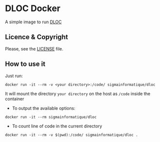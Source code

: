 # DLOC Docker

A simple image to run [DLOC](https://github.com/SigmaInformatique/dloc)

## Licence & Copyright

Please, see the [LICENSE](https://github.com/SigmaInformatique/dloc-docker/blob/master/LICENSE) file.

## How to use it

Just run:

```
docker run -it --rm -v <your directory>:/code/ sigmainformatique/dloc
```

It will mount the directory `your directory` on the host as `/code` inside the container 

* To output the available options:

```
docker run -it --rm sigmainformatique/dloc
```

* To count line of code in the current directory

```
docker run -it --rm -v $(pwd):/code/ sigmainformatique/dloc .
```
